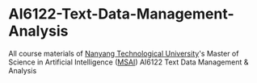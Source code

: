 # AI6122-Text-Data-Management-Analysis
All course materials of [Nanyang Technological University](https://www.ntu.edu.sg/)'s Master of Science in Artificial Intelligence ([MSAI](https://www.ntu.edu.sg/scse/admissions/programmes/graduate-programmes/master-of-science-in-artificial-intelligence-(msai))) AI6122 Text Data Management &amp; Analysis
